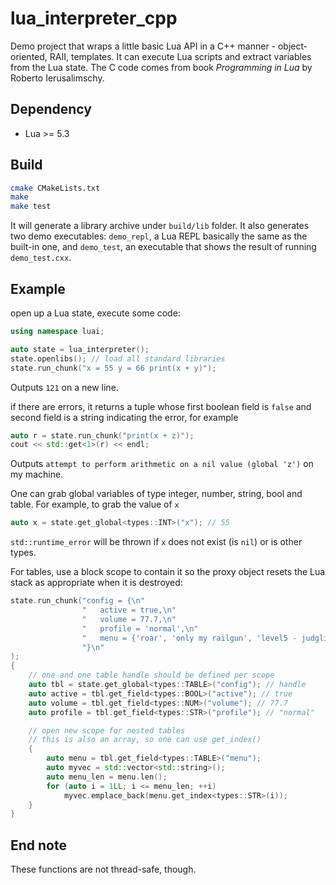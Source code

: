 # lua_interpreter_cpp

Demo project that wraps a little basic Lua API in a C++ manner - object-oriented, RAII, templates. It can execute Lua scripts and extract variables from the Lua state. The C code comes from book _Programming in Lua_ by Roberto Ierusalimschy.

## Dependency
*   Lua >= 5.3

## Build
```sh
cmake CMakeLists.txt
make
make test
```

It will generate a library archive under `build/lib` folder. It also generates two demo executables: `demo_repl`, a Lua REPL basically the same as the built-in one, and `demo_test`, an executable that shows the result of running `demo_test.cxx`.

## Example

open up a Lua state, execute some code:

```cpp
using namespace luai;

auto state = lua_interpreter();
state.openlibs(); // load all standard libraries
state.run_chunk("x = 55 y = 66 print(x + y)");
```

Outputs `121` on a new line.

if there are errors, it returns a tuple whose first boolean field is `false` and second field is a string indicating the error, for example

```cpp
auto r = state.run_chunk("print(x + z)");
cout << std::get<1>(r) << endl;
```

Outputs `attempt to perform arithmetic on a nil value (global 'z')` on my machine.

One can grab global variables of type integer, number, string, bool and table. For example, to grab the value of `x`

```cpp
auto x = state.get_global<types::INT>("x"); // 55
```

`std::runtime_error` will be thrown if `x` does not exist (is `nil`) or is other types.

For tables, use a block scope to contain it so the proxy object resets the Lua stack as appropriate when it is destroyed:

```cpp
state.run_chunk("config = {\n"
                "   active = true,\n"
                "   volume = 77.7,\n"
                "   profile = 'normal',\n"
                "   menu = {'roar', 'only my railgun', 'level5 - judglight', 'late in autumn'}\n"
                "}\n"
);
{
    // one and one table handle should be defined per scope
    auto tbl = state.get_global<types::TABLE>("config"); // handle
    auto active = tbl.get_field<types::BOOL>("active"); // true
    auto volume = tbl.get_field<types::NUM>("volume"); // 77.7
    auto profile = tbl.get_field<types::STR>("profile"); // "normal"

    // open new scope for nested tables
    // this is also an array, so one can use get_index()
    {
        auto menu = tbl.get_field<types::TABLE>("menu");
        auto myvec = std::vector<std::string>();
        auto menu_len = menu.len();
        for (auto i = 1LL; i <= menu_len; ++i)
            myvec.emplace_back(menu.get_index<types::STR>(i));
    }
}
```

## End note

These functions are not thread-safe, though.

